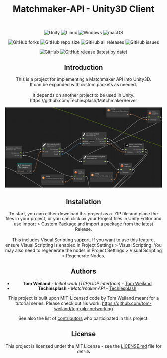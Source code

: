 <div align="center">
  
# Matchmaker-API - Unity3D Client
<br />

![Unity](https://img.shields.io/badge/unity-%23000000.svg?style=for-the-badge&logo=unity&logoColor=white)
![Linux](https://img.shields.io/badge/Linux-FCC624?style=for-the-badge&logo=linux&logoColor=black)
![Windows](https://img.shields.io/badge/Windows-0078D6?style=for-the-badge&logo=windows&logoColor=white)
![macOS](https://img.shields.io/badge/mac%20os-000000?style=for-the-badge&logo=macos&logoColor=F0F0F0)


![GitHub forks](https://img.shields.io/github/forks/Techiesplash/MatchmakerClient)
![GitHub repo size](https://img.shields.io/github/repo-size/Techiesplash/MatchmakerClient)
![GitHub all releases](https://img.shields.io/github/downloads/Techiesplash/MatchmakerClient/total)
![GitHub issues](https://img.shields.io/github/issues/Techiesplash/MatchmakerClient)

![GitHub](https://img.shields.io/github/license/Techiesplash/MatchmakerClient)
![GitHub release (latest by date)](https://img.shields.io/github/v/release/Techiesplash/MatchmakerClient)

<h2>Introduction</h2>
This is a project for implementing a Matchmaker API into Unity3D.
<br />
It can be expanded with custom packets as needed.
<br />
<br />
It depends on another project to be used in Unity. https://github.com/Techiesplash/MatchmakerServer
<br />

![UVS Preview](./Images/preview.png)

<h2>Installation</h2>
To start, you can either download this project as a .ZIP file and place the files in your project,
or you can click on your Project files in Unity Editor and use Import > Custom Package and import a package from the latest Release.
<br /><br />
This includes Visual Scripting support. If you want to use this feature, ensure VIsual Scripting is enabled in Project Settings > Visual Scripting. You may also need to regenerate the nodes in Project Settings > Visual Scripting > Regenerate Nodes.

## Authors

* **Tom Weiland** - *Initial work (TCP/UDP interface)* - [Tom Weiland](https://github.com/tom-weiland)
* **Techiesplash** - *Matchmaker API* - [Techiesplash](https://github.com/Techiesplash)

This project is built upon MIT-Licensed code by Tom Weiland meant for a tutorial series.
Please check out his work: https://github.com/tom-weiland/tcp-udp-networking

See also the list of [contributors](https://github.com/Techiesplash/MatchmakerClient/contributors) who participated in this project.

## License

This project is licensed under the MIT License - see the [LICENSE.md](LICENSE.md) file for details
